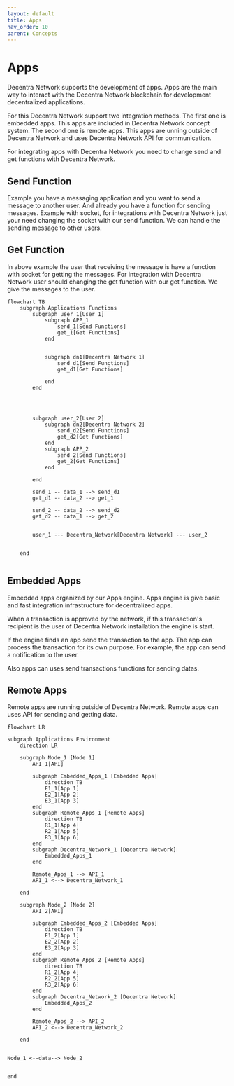 ```yaml
---
layout: default
title: Apps
nav_order: 10
parent: Concepts
---
```


# Apps

Decentra Network supports the development of apps. Apps are the main way to interact with the Decentra Network blockchain for development decentralized applications.

For this Decentra Network support two integration methods. The first one is embedded apps. This apps are included in Decentra Network concept system. The second one is remote apps. This apps are unning outside of Decentra Network and uses Decentra Network API for communication.

For integrating apps with Decentra Network you need to change send and get functions with Decentra Network.

## Send Function

Example you have a messaging application and you want to send a message to another user. And already you have a function for sending messages. Example with socket, for integrations with Decentra Network just your need changing the socket with our send function. We can handle the sending message to other users.

## Get Function

In above example the user that receiving the message is have a function with socket for getting the messages. For integration with Decentra Network user should changing the get function with our get function. We give the messages to the user.

```mermaid
flowchart TB      
    subgraph Applications Functions
        subgraph user_1[User 1]
            subgraph APP_1
                send_1[Send Functions]
                get_1[Get Functions]
            end
    

            subgraph dn1[Decentra Network 1]
                send_d1[Send Functions]  
                get_d1[Get Functions]
              
            end
        end




        subgraph user_2[User 2]
            subgraph dn2[Decentra Network 2]
                send_d2[Send Functions]
                get_d2[Get Functions]
            end            
            subgraph APP_2
                send_2[Send Functions]
                get_2[Get Functions]
            end
    
        end

        send_1 -- data_1 --> send_d1
        get_d1 -- data_2 --> get_1

        send_2 -- data_2 --> send_d2
        get_d2 -- data_1 --> get_2
        

        user_1 --- Decentra_Network[Decentra Network] --- user_2

    
    end


```

## Embedded Apps

Embedded apps organized by our Apps engine. Apps engine is give basic and fast integration infrastructure for decentralized apps.

When a transaction is approved by the network, if this transaction's recipient is the user of Decentra Network installation the engine is start.

If the engine finds an app send the transaction to the app. The app can process the transaction for its own purpose. For example, the app can send a notification to the user.

Also apps can uses send transactions functions for sending datas.

## Remote Apps

Remote apps are running outside of Decentra Network. Remote apps can uses API for sending and getting data.

```mermaid
flowchart LR

subgraph Applications Environment
    direction LR

    subgraph Node_1 [Node 1]
        API_1[API]

        subgraph Embedded_Apps_1 [Embedded Apps]
            direction TB
            E1_1[App 1]
            E2_1[App 2]
            E3_1[App 3]
        end
        subgraph Remote_Apps_1 [Remote Apps]
            direction TB
            R1_1[App 4]
            R2_1[App 5]
            R3_1[App 6]
        end
        subgraph Decentra_Network_1 [Decentra Network]
            Embedded_Apps_1
        end

        Remote_Apps_1 --> API_1
        API_1 <--> Decentra_Network_1

    end

    subgraph Node_2 [Node 2]
        API_2[API]

        subgraph Embedded_Apps_2 [Embedded Apps]
            direction TB
            E1_2[App 1]
            E2_2[App 2]
            E3_2[App 3]
        end
        subgraph Remote_Apps_2 [Remote Apps]
            direction TB
            R1_2[App 4]
            R2_2[App 5]
            R3_2[App 6]
        end
        subgraph Decentra_Network_2 [Decentra Network]
            Embedded_Apps_2
        end

        Remote_Apps_2 --> API_2
        API_2 <--> Decentra_Network_2

    end


Node_1 <--data--> Node_2


end
```
